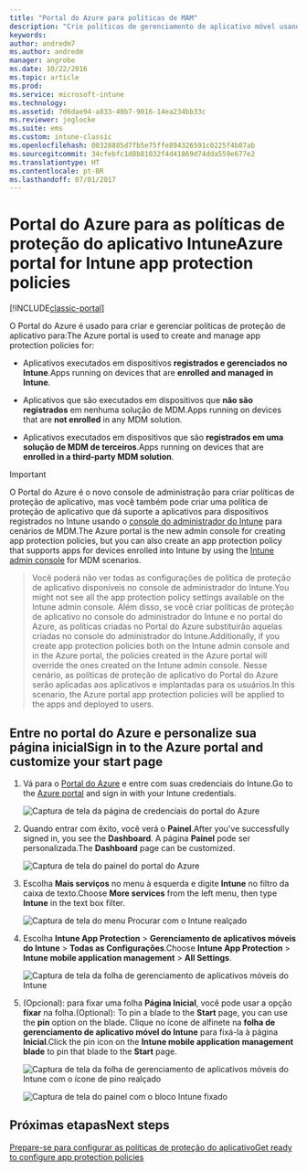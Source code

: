 ```yaml
---
title: "Portal do Azure para políticas de MAM"
description: "Crie políticas de gerenciamento de aplicativo móvel usando o Portal do Azure. As políticas que você criar aqui podem ser aplicadas a dispositivos com ou sem registro no Intune."
keywords: 
author: andredm7
ms.author: andredm
manager: angrobe
ms.date: 10/22/2016
ms.topic: article
ms.prod: 
ms.service: microsoft-intune
ms.technology: 
ms.assetid: 7d6dae94-a833-40b7-9016-14ea234bb33c
ms.reviewer: joglocke
ms.suite: ems
ms.custom: intune-classic
ms.openlocfilehash: 00328885d7fb5e75ffe894326591c0225f4b07ab
ms.sourcegitcommit: 34cfebfc1d8b81032f4d41869d74dda559e677e2
ms.translationtype: HT
ms.contentlocale: pt-BR
ms.lasthandoff: 07/01/2017
---
```

# <span data-ttu-id="de8ee-104">Portal do Azure para as políticas de proteção do aplicativo Intune</span><span class="sxs-lookup"><span data-stu-id="de8ee-104">Azure portal for Intune app protection policies</span></span>
<a id="azure-portal-for-intune-app-protection-policies" class="xliff"></a>

[!INCLUDE[classic-portal](../includes/classic-portal.md)]

<span data-ttu-id="de8ee-105">O Portal do Azure é usado para criar e gerenciar políticas de proteção de aplicativo para:</span><span class="sxs-lookup"><span data-stu-id="de8ee-105">The Azure portal is used to create and manage app protection policies for:</span></span>

- <span data-ttu-id="de8ee-106">Aplicativos executados em dispositivos **registrados e gerenciados no Intune**.</span><span class="sxs-lookup"><span data-stu-id="de8ee-106">Apps running on devices that are **enrolled and managed in Intune**.</span></span>

- <span data-ttu-id="de8ee-107">Aplicativos que são executados em dispositivos que **não são registrados** em nenhuma solução de MDM.</span><span class="sxs-lookup"><span data-stu-id="de8ee-107">Apps running on devices that are **not enrolled** in any MDM solution.</span></span>
- <span data-ttu-id="de8ee-108">Aplicativos executados em dispositivos que são **registrados em uma solução de MDM de terceiros**.</span><span class="sxs-lookup"><span data-stu-id="de8ee-108">Apps running on devices that are **enrolled in a third-party MDM solution**.</span></span>

>[!IMPORTANT]
> <span data-ttu-id="de8ee-109">O Portal do Azure é o novo console de administração para criar políticas de proteção de aplicativo, mas você também pode criar uma política de proteção de aplicativo que dá suporte a aplicativos para dispositivos registrados no Intune usando o [console do administrador do Intune](configure-and-deploy-mobile-application-management-policies-in-the-microsoft-intune-console.md) para cenários de MDM.</span><span class="sxs-lookup"><span data-stu-id="de8ee-109">The Azure portal is the new admin console for creating app protection policies, but you can also create an app protection policy that supports apps for devices enrolled into Intune by using the [Intune admin console](configure-and-deploy-mobile-application-management-policies-in-the-microsoft-intune-console.md) for MDM scenarios.</span></span>

> <span data-ttu-id="de8ee-110">Você poderá não ver todas as configurações de política de proteção de aplicativo disponíveis no console de administrador do Intune.</span><span class="sxs-lookup"><span data-stu-id="de8ee-110">You might not see all the app protection policy settings available on the Intune admin console.</span></span> <span data-ttu-id="de8ee-111">Além disso, se você criar políticas de proteção de aplicativo no console do administrador do Intune e no portal do Azure, as políticas criadas no Portal do Azure substituirão aquelas criadas no console do administrador do Intune.</span><span class="sxs-lookup"><span data-stu-id="de8ee-111">Additionally, if you create app protection policies both on the Intune admin console and in the Azure portal, the policies created in the Azure portal will override the ones created on the Intune admin console.</span></span> <span data-ttu-id="de8ee-112">Nesse cenário, as políticas de proteção de aplicativo do Portal do Azure serão aplicadas aos aplicativos e implantadas para os usuários.</span><span class="sxs-lookup"><span data-stu-id="de8ee-112">In this scenario, the Azure portal app protection policies will be applied to the apps and deployed to users.</span></span>


## <span data-ttu-id="de8ee-113">Entre no portal do Azure e personalize sua página inicial</span><span class="sxs-lookup"><span data-stu-id="de8ee-113">Sign in to the Azure portal and customize your start page</span></span>
<a id="sign-in-to-the-azure-portal-and-customize-your-start-page" class="xliff"></a>

1.  <span data-ttu-id="de8ee-114">Vá para o [Portal do Azure](https://portal.azure.com) e entre com suas credenciais do Intune.</span><span class="sxs-lookup"><span data-stu-id="de8ee-114">Go to the [Azure portal](https://portal.azure.com) and sign in with your Intune credentials.</span></span>

    ![Captura de tela da página de credenciais do portal do Azure](../media/AppManagement/AzurePortal_MAMSigninPage.png)

2.  <span data-ttu-id="de8ee-116">Quando entrar com êxito, você verá o **Painel**.</span><span class="sxs-lookup"><span data-stu-id="de8ee-116">After you've successfully signed in, you see the **Dashboard**.</span></span> <span data-ttu-id="de8ee-117">A página **Painel** pode ser personalizada.</span><span class="sxs-lookup"><span data-stu-id="de8ee-117">The **Dashboard** page can be customized.</span></span>

    ![Captura de tela do painel do portal do Azure](../media/AppManagement/AzurePortal_MAMStartboard_NoMAM.png)

3.  <span data-ttu-id="de8ee-119">Escolha **Mais serviços** no menu à esquerda e digite **Intune** no filtro da caixa de texto.</span><span class="sxs-lookup"><span data-stu-id="de8ee-119">Choose **More services** from the left menu, then type **Intune** in the text box filter.</span></span>

    ![Captura de tela do menu Procurar com o Intune realçado](../media/AppManagement/MAM-Azure-Portal-1.png)

4.  <span data-ttu-id="de8ee-121">Escolha **Intune App Protection** > **Gerenciamento de aplicativos móveis do Intune** > **Todas as Configurações**.</span><span class="sxs-lookup"><span data-stu-id="de8ee-121">Choose **Intune App Protection** > **Intune mobile application management** > **All Settings**.</span></span>

    ![Captura de tela da folha de gerenciamento de aplicativos móveis do Intune](../media/AppManagement/MAM-Azure-Portal-2.png)

5. <span data-ttu-id="de8ee-123">(Opcional): para fixar uma folha **Página Inicial**, você pode usar a opção **fixar** na folha.</span><span class="sxs-lookup"><span data-stu-id="de8ee-123">(Optional): To pin a blade to the **Start** page, you can use the **pin** option on the blade.</span></span> <span data-ttu-id="de8ee-124">Clique no ícone de alfinete na **folha de gerenciamento de aplicativo móvel do Intune** para fixá-la à página **Inicial**.</span><span class="sxs-lookup"><span data-stu-id="de8ee-124">Click the pin icon on the **Intune mobile application management blade** to pin that blade to the **Start** page.</span></span>

    ![Captura de tela da folha de gerenciamento de aplicativos móveis do Intune com o ícone de pino realçado](../media/AppManagement/AzurePortal_MAM_PinBladeAction.png)

    ![Captura de tela do painel com o bloco Intune fixado](../media/AppManagement/AzurePortal_MAM_Startboard_withMAM.png)

## <span data-ttu-id="de8ee-127">Próximas etapas</span><span class="sxs-lookup"><span data-stu-id="de8ee-127">Next steps</span></span>
<a id="next-steps" class="xliff"></a>
[<span data-ttu-id="de8ee-128">Prepare-se para configurar as políticas de proteção do aplicativo</span><span class="sxs-lookup"><span data-stu-id="de8ee-128">Get ready to configure app protection policies</span></span>](get-ready-to-configure-mobile-app-management-policies-with-microsoft-intune.md)
